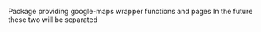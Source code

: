 Package providing google-maps wrapper functions and pages
In the future these two will be separated
